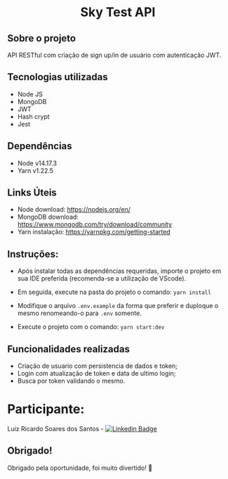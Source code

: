 <h1 align="center">Sky Test API</h1>

## Sobre o projeto
API RESTful com criação de sign up/in de usuário com autenticação JWT.

## Tecnologias utilizadas

- Node JS
- MongoDB
- JWT
- Hash crypt
- Jest

## Dependências

- Node v14.17.3
- Yarn v1.22.5

## Links Úteis
- Node download: https://nodejs.org/en/
- MongoDB download: https://www.mongodb.com/try/download/community
- Yarn instalação: https://yarnpkg.com/getting-started

## Instruções:
- Após instalar todas as dependências requeridas, importe o projeto em sua IDE preferida (recomenda-se a utilização de VScode). 

- Em seguida, execute na pasta do projeto o comando:
`yarn install`

- Modifique o arquivo `.env.example` da forma que preferir e duploque o mesmo renomeando-o para `.env` somente.

- Execute o projeto com o comando:
`yarn start:dev`

## Funcionalidades realizadas
- Criação de usuario com persistencia de dados e token;
- Login com atualização de token e data de ultimo login;
- Busca por token validando o mesmo.

# Participante:

Luiz Ricardo Soares dos Santos - [![Linkedin Badge](https://camo.githubusercontent.com/1c23f7895aa673fa701bca3fa0253dd7d17a8a2d2b3ba23571e712a93ddb5db7/68747470733a2f2f696d672e736869656c64732e696f2f62616467652f2d4c696e6b6564496e2d626c75653f7374796c653d666c61742d737175617265266c6f676f3d4c696e6b6564696e266c6f676f436f6c6f723d7768697465266c696e6b3d68747470733a2f2f7777772e6c696e6b6564696e2e636f6d2f696e2f6c75697a2d7269636172646f2d736f617265732d646f732d73616e746f732d3038353830383137622f)](https://www.linkedin.com/in/luiz-ricardo-soares-dos-santos-08580817b/)

## Obrigado!
Obrigado pela oportunidade, foi muito divertido! 🚀

